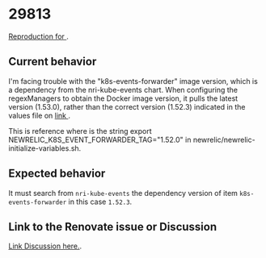 # 29813

[Reproduction for ](https://github.com/renovatebot/renovate/discussions/29813#discussioncomment-9864439).

## Current behavior

I'm facing trouble with the "k8s-events-forwarder" image version, which is a dependency from the nri-kube-events chart. When configuring the regexManagers to obtain the Docker image version, it pulls the latest version (1.53.0), rather than the correct version (1.52.3) indicated in the values file on [link ](https://github.com/newrelic/nri-kube-events/blob/v2.9.10/charts/nri-kube-events/values.yaml).

This is reference where is the string export NEWRELIC_K8S_EVENT_FORWARDER_TAG="1.52.0" in newrelic/newrelic-initialize-variables.sh.


## Expected behavior

It must search from `nri-kube-events` the dependency version of item `k8s-events-forwarder` in this case `1.52.3`.

## Link to the Renovate issue or Discussion

[Link Discussion here.](https://github.com/renovatebot/renovate/discussions/29813#discussioncomment-9864439).
